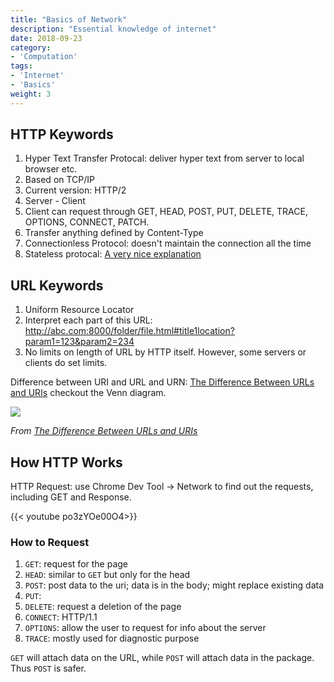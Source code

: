 ```yaml
---
title: "Basics of Network"
description: "Essential knowledge of internet"
date: 2018-09-23
category:
- 'Computation'
tags:
- 'Internet'
- 'Basics'
weight: 3
---
```


## HTTP Keywords

1. Hyper Text Transfer Protocal: deliver hyper text from server to local browser etc.
2. Based on TCP/IP
3. Current version:  HTTP/2
4. Server  - Client
5. Client can request through GET, HEAD, POST, PUT, DELETE, TRACE, OPTIONS, CONNECT, PATCH.
6. Transfer anything defined by Content-Type
7. Connectionless Protocol: doesn't maintain the connection all the time
8. Stateless protocal: [A very nice explanation](https://www.zhihu.com/question/23202402/answer/300614865)



## URL Keywords

1. Uniform Resource Locator
2. Interpret each part of this URL: http://abc.com:8000/folder/file.html#title1location?param1=123&param2=234
9. No limits on length of URL by HTTP itself. However, some servers or clients do set limits.

Difference between URI and URL and URN: [The Difference Between URLs and URIs](https://danielmiessler.com/study/url-uri/) checkout the Venn diagram.

![](../assets/URI-vs-URL.png)

*From [The Difference Between URLs and URIs](https://danielmiessler.com/study/url-uri/)*


## How HTTP Works

HTTP Request: use Chrome Dev Tool -> Network to find out the requests, including GET and Response.

{{< youtube po3zYOe00O4>}}



### How to Request

1. `GET`: request for the page
2. `HEAD`: similar to `GET` but only for the head
3. `POST`: post data to the uri; data is in the body; might replace existing data
4. `PUT`:
5. `DELETE`: request a deletion of the page
6. `CONNECT`: HTTP/1.1
7. `OPTIONS`: allow the user to request for info about the server
8. `TRACE`: mostly used for diagnostic purpose



`GET` will attach data on the URL, while `POST` will attach data in the package. Thus `POST` is safer.
